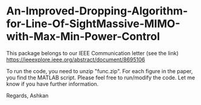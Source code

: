 # An-Improved-Dropping-Algorithm-for-Line-Of-SightMassive-MIMO-with-Max-Min-Power-Control
This package belongs to our IEEE Communication letter (see the link)
https://ieeexplore.ieee.org/abstract/document/8695106

To run the code, you need to unzip "func.zip".
For each figure in the paper, you find the MATLAB script. Please feel free to run/modify the code.
Let me know if you have further information.

Regards,
Ashkan

